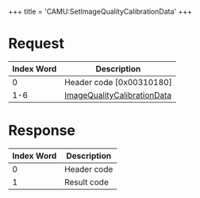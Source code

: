 +++
title = 'CAMU:SetImageQualityCalibrationData'
+++

# Request

| Index Word | Description                                                                           |
|------------|---------------------------------------------------------------------------------------|
| 0          | Header code \[0x00310180\]                                                            |
| 1-6        | [ImageQualityCalibrationData](Camera_Services#imagequalitycalibrationdata "wikilink") |

# Response

| Index Word | Description |
|------------|-------------|
| 0          | Header code |
| 1          | Result code |
